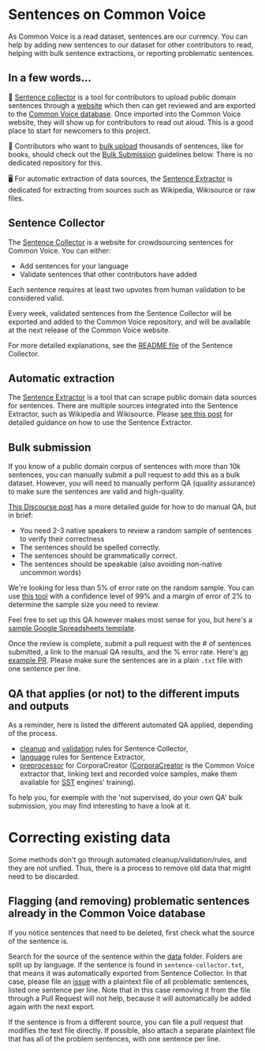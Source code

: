 # Sentences on Common Voice

As Common Voice is a read dataset, sentences are our currency. You can help by adding new sentences to our dataset for other contributors to read, helping with bulk sentence extractions, or reporting problematic sentences.

## In a few words...
📝 [Sentence collector](https://github.com/common-voice/sentence-collector) is a tool for contributors to upload public domain sentences through a [website](https://commonvoice.mozilla.org/sentence-collector/) which then can get reviewed and are exported to the [Common Voice database](https://github.com/common-voice/common-voice/tree/main/server/data). Once imported into the Common Voice website, they will show up for contributors to read out aloud. This is a good place to start for newcomers to this project.

📘 Contributors who want to [bulk upload](https://en.wikipedia.org/wiki/Bulk_insert) thousands of sentences, like for books, should check out the [Bulk Submission](https://github.com/common-voice/common-voice/blob/main/docs/SENTENCES.md#bulk-submission) guidelines below. There is no dedicated repository for this.

🖥️ For automatic extraction of data sources, the [Sentence Extractor](https://github.com/Common-Voice/cv-sentence-extractor) is dedicated for extracting from sources such as Wikipedia, Wikisource or raw files.

## Sentence Collector

The [Sentence Collector](https://commonvoice.mozilla.org/sentence-collector/) is a website for crowdsourcing sentences for Common Voice. You can either:

- Add sentences for your language 
- Validate sentences that other contributors have added

Each sentence requires at least two upvotes from human validation to be considered valid.

Every week, validated sentences from the Sentence Collector will be exported and added to the Common Voice repository, and will be available at the next release of the Common Voice website. 

For more detailed explanations, see the [README file](https://github.com/common-voice/sentence-collector/blob/main/README.md) of the Sentence Collector.
## Automatic extraction

The [Sentence Extractor](https://github.com/Common-Voice/cv-sentence-extractor) is a tool that can scrape public domain data sources for sentences. There are multiple sources integrated into the Sentence Extractor, such as Wikipedia and Wikisource. Please [see this post](https://discourse.mozilla.org/t/sentence-extractor-current-status-and-workflow-summary/62332) for detailed guidance on how to use the Sentence Extractor.

## Bulk submission

If you know of a public domain corpus of sentences with more than 10k sentences, you can manually submit a pull request to add this as a bulk dataset. However, you will need to manually perform QA (quality assurance) to make sure the sentences are valid and high-quality.

[This Discourse post](https://discourse.mozilla.org/t/using-the-europarl-dataset-with-sentences-from-speeches-from-the-european-parliament/50184) has a more detailed guide for how to do manual QA, but in brief:

- You need 2-3 native speakers to review a random sample of sentences to verify their correctness
- The sentences should be spelled correctly.
- The sentences should be grammatically correct.
- The sentences should be speakable (also avoiding non-native uncommon words)

We're looking for less than 5% of error rate on the random sample. You can use [this tool](https://www.surveymonkey.com/mp/sample-size-calculator/) with a confidence level of 99% and a margin of error of 2% to determine the sample size you need to review.

Feel free to set up this QA however makes most sense for you, but here's a [sample Google Spreadsheets template](https://docs.google.com/spreadsheets/d/1dJpysfcwmUwR4oJuw5ttGcUFYLeTbmn50Fpufz9qx-8/edit#gid=0).

Once the review is complete, submit a pull request with the # of sentences submitted, a link to the manual QA results, and the % error rate. Here's [an example PR](https://github.com/mozilla/common-voice/pull/2873). Please make sure the sentences are in a plain `.txt` file with one sentence per line.

## QA that applies (or not) to the different imputs and outputs
As a reminder, here is listed the different automated QA applied, depending of the process.
* [cleanup](https://github.com/common-voice/sentence-collector/tree/main/server/lib/cleanup) and [validation](https://github.com/common-voice/sentence-collector/tree/main/server/lib/validation) rules for Sentence Collector, 
* [language](https://github.com/common-voice/cv-sentence-extractor#using-language-rules) rules for Sentence Extractor, 
* [preprocessor](https://github.com/common-voice/CorporaCreator/tree/master/src/corporacreator/preprocessors) for CorporaCreator ([CorporaCreator](https://github.com/common-voice/CorporaCreator) is the Common Voice extractor that, linking text and recorded voice samples, make them available for [SST](https://en.wikipedia.org/wiki/Speech_recognition) engines' training).

To help you, for exemple with the 'not supervised, do your own QA' bulk submission, you may find interesting to have a look at it. 

 
# Correcting existing data

Some methods don't go through automated cleanup/validation/rules, and they are not unified. Thus, there is a process to remove old data that might need to be discarded.

<!-- insert here when created the link to Discourse discussion about unified cleanup and validation files, as discussed here https://github.com/common-voice/common-voice/pull/3804#discussion_r974699302 -->
<!-- as reminder, a first discourse started here : https://discourse.mozilla.org/t/sentence-collector-cleanup-before-export-vs-cleanup-on-upload/105411/15)) -->

## Flagging (and removing) problematic sentences already in the Common Voice database

If you notice sentences that need to be deleted, first check what the source of the sentence is. 

Search for the source of the sentence within the [data](https://github.com/common-voice/common-voice/blob/main/server/data) folder. Folders are split up by language. If the sentence is found in `sentence-collector.txt`, that means it was automatically exported from Sentence Collector. In that case, please file an [issue](https://github.com/common-voice/sentence-collector/issues) with a plaintext file of all problematic sentences, listed one sentence per line. Note that in this case removing it from the file through a Pull Request will not help, because it will automatically be added again with the next export.

If the sentence is from a different source, you can file a pull request that modifies the text file directly. If possible, also attach a separate plaintext file that has all of the problem sentences, with one sentence per line.
